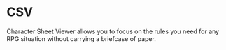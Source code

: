 CSV
===

Character Sheet Viewer allows you to focus on the rules you need for any RPG situation without carrying a briefcase of paper.
